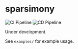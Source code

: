 # sparsimony

![CI Pipeline](https://github.com/mklasby/sparsimony/actions/workflows/ci.yaml/badge.svg)
![CD Pipeline](https://github.com/mklasby/sparsimony/actions/workflows/cd.yaml/badge.svg)

Under development.

See `examples/` for example usage. 
